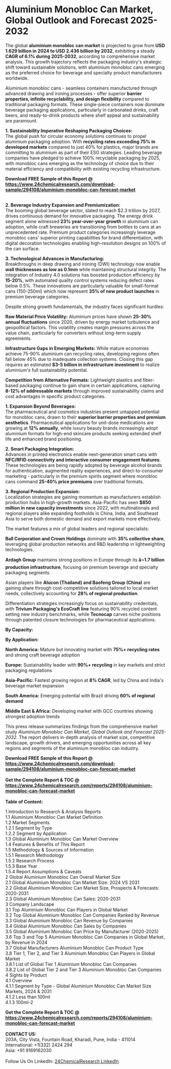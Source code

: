 <h1>Aluminium Monobloc Can Market, Global Outlook and Forecast 2025-2032</h1><p>The global <strong>aluminium monobloc can market</strong> is projected to grow from <strong>USD 1.629 billion in 2024 to USD 2.436 billion by 2032</strong>, exhibiting a steady <strong>CAGR of 6.1% during 2025-2032</strong>, according to comprehensive market analysis. This growth trajectory reflects the packaging industry's strategic shift toward sustainable solutions, with aluminium monobloc cans emerging as the preferred choice for beverage and specialty product manufacturers worldwide.</p><p>Aluminium monobloc cans - seamless containers manufactured through advanced drawing and ironing processes - offer superior <strong>barrier properties, infinite recyclability, and design flexibility</strong> compared to traditional packaging formats. These single-piece containers now dominate beverage packaging applications, particularly in carbonated drinks, craft beers, and ready-to-drink products where shelf appeal and sustainability are paramount.</p><p><strong>1. Sustainability Imperative Reshaping Packaging Choices:</strong><br>
The global push for circular economy solutions continues to propel aluminium packaging adoption. With <strong>recycling rates exceeding 75% in developed markets</strong> compared to just 40% for plastics, major brands are committing to aluminium as part of their ESG strategies. Leading beverage companies have pledged to achieve 100% recyclable packaging by 2025, with monobloc cans emerging as the technology of choice due to their material efficiency and compatibility with existing recycling infrastructure.</p><div><b>Download FREE Sample of this Report @ 
            <a href="https://www.24chemicalresearch.com/download-sample/294108/aluminium-monobloc-can-forecast-market">
            https://www.24chemicalresearch.com/download-sample/294108/aluminium-monobloc-can-forecast-market</a></b></div><br><p><strong>2. Beverage Industry Expansion and Premiumization:</strong><br>
The booming global beverage sector, slated to reach $2.3 trillion by 2027, drives continuous demand for innovative packaging. The energy drink segment alone witnessed <strong>23% year-over-year growth</strong> in aluminium can adoption, while craft breweries are transitioning from bottles to cans at an unprecedented rate. Premium product categories increasingly leverage monobloc cans' superior printing capabilities for brand differentiation, with digital decoration technologies enabling high-resolution designs on 100% of the can surface.</p><p><strong>3. Technological Advances in Manufacturing:</strong><br>
Breakthroughs in deep drawing and ironing (DWI) technology now enable <strong>wall thicknesses as low as 0.1mm</strong> while maintaining structural integrity. The integration of Industry 4.0 solutions has boosted production efficiency by <strong>15-20%</strong>, with automated quality control systems reducing defect rates below 0.5%. These innovations are particularly valuable for small-format cans (150-250ml) which now represent <strong>35% of new product launches</strong> in premium beverage categories.</p><p>Despite strong growth fundamentals, the industry faces significant hurdles:</p><p><strong>Raw Material Price Volatility:</strong> Aluminium prices have shown <strong>25-30% annual fluctuations</strong> since 2020, driven by energy market turbulence and geopolitical factors. This volatility creates margin pressures across the value chain, particularly for converters without long-term supply agreements.</p><p><strong>Infrastructure Gaps in Emerging Markets:</strong> While mature economies achieve 75-90% aluminium can recycling rates, developing regions often fall below 45% due to inadequate collection systems. Closing this gap requires an estimated <strong>$3-5 billion in infrastructure investment</strong> to realize aluminium's full sustainability potential.</p><p><strong>Competition from Alternative Formats:</strong> Lightweight plastics and fiber-based packaging continue to gain share in certain applications, capturing <strong>8-12% of addressable markets</strong> through improved sustainability claims and cost advantages in specific product categories.</p><p><strong>1. Expansion Beyond Beverages:</strong><br>
The pharmaceutical and cosmetics industries present untapped potential for monobloc cans, drawn to their <strong>superior barrier properties and premium aesthetics</strong>. Pharmaceutical applications for unit-dose medications are growing at <strong>12% annually</strong>, while luxury beauty brands increasingly adopt aluminium formats for high-end skincare products seeking extended shelf life and enhanced brand positioning.</p><p><strong>2. Smart Packaging Integration:</strong><br>
Advances in printed electronics enable next-generation smart cans with <strong>NFC/RFID connectivity and interactive consumer engagement features</strong>. These technologies are being rapidly adopted by beverage alcohol brands for authentication, augmented reality experiences, and direct-to-consumer marketing - particularly in the premium spirits segment where monobloc cans command <strong>25-40% price premiums</strong> over traditional formats.</p><p><strong>3. Regional Production Expansion:</strong><br>
Localization strategies are gaining momentum as manufacturers establish production hubs in high-growth markets. Asia-Pacific has seen <strong>$850 million in new capacity investments</strong> since 2022, with multinationals and regional players alike expanding footholds in China, India, and Southeast Asia to serve both domestic demand and export markets more effectively.</p><p>The market features a mix of global leaders and regional specialists:</p><p><strong>Ball Corporation and Crown Holdings</strong> dominate with <strong>35% collective share</strong>, leveraging global production networks and R&amp;D leadership in lightweighting technologies.</p><p><strong>Ardagh Group</strong> maintains strong positions in Europe through its <strong>â¬1.7 billion production infrastructure</strong>, focusing on premium beverage and specialty packaging segments.</p><p>Asian players like <strong>Alucon (Thailand) and Baofeng Group (China)</strong> are gaining share through cost-competitive solutions tailored to local market needs, collectively accounting for <strong>28% of regional production</strong>.</p><p>Differentiation strategies increasingly focus on sustainability credentials, with <strong>Trivium Packaging's EcoCraft line</strong> featuring 90% recycled content setting new industry benchmarks, while <strong>Tecnocap</strong> carves niche positions through patented closure technologies for pharmaceutical applications.</p><p><strong>By Capacity:</strong></p><p><strong>By Application:</strong></p><p><strong>North America:</strong> Mature but innovating market with <strong>75%+ recycling rates</strong> and strong craft beverage adoption</p><p><strong>Europe:</strong> Sustainability leader with <strong>90%+ recycling</strong> in key markets and strict packaging regulations</p><p><strong>Asia-Pacific:</strong> Fastest growing region at <strong>8% CAGR</strong>, led by China and India's beverage market expansion</p><p><strong>South America:</strong> Emerging potential with Brazil driving <strong>60% of regional demand</strong></p><p><strong>Middle East &amp; Africa:</strong> Developing market with GCC countries showing strongest adoption trends</p><p>This press release summarizes findings from the comprehensive market study <em>Aluminium Monobloc Can Market, Global Outlook and Forecast 2025-2032</em>. The report delivers in-depth analysis of market size, competitive landscape, growth drivers, and emerging opportunities across all key regions and segments of the aluminium monobloc can industry.</p><div><b>Download FREE Sample of this Report @ 
            <a href="https://www.24chemicalresearch.com/download-sample/294108/aluminium-monobloc-can-forecast-market">
            https://www.24chemicalresearch.com/download-sample/294108/aluminium-monobloc-can-forecast-market</a></b></div><br><div><b>Get the Complete Report & TOC @ 
            <a href="https://www.24chemicalresearch.com/reports/294108/aluminium-monobloc-can-forecast-market">
            https://www.24chemicalresearch.com/reports/294108/aluminium-monobloc-can-forecast-market</a></b></div><br>
            <b>Table of Content:</b><p>1 Introduction to Research & Analysis Reports<br />
 1.1 Aluminium Monobloc Can Market Definition<br />
 1.2 Market Segments<br />
 1.2.1 Segment by Type<br />
 1.2.2 Segment by Application<br />
 1.3 Global Aluminium Monobloc Can Market Overview<br />
 1.4 Features & Benefits of This Report<br />
 1.5 Methodology & Sources of Information<br />
 1.5.1 Research Methodology<br />
 1.5.2 Research Process<br />
 1.5.3 Base Year<br />
 1.5.4 Report Assumptions & Caveats<br />
2 Global Aluminium Monobloc Can Overall Market Size<br />
 2.1 Global Aluminium Monobloc Can Market Size: 2024 VS 2031<br />
 2.2 Global Aluminium Monobloc Can Market Size, Prospects & Forecasts: 2020-2031<br />
 2.3 Global Aluminium Monobloc Can Sales: 2020-2031<br />
3 Company Landscape<br />
 3.1 Top Aluminium Monobloc Can Players in Global Market<br />
 3.2 Top Global Aluminium Monobloc Can Companies Ranked by Revenue<br />
 3.3 Global Aluminium Monobloc Can Revenue by Companies<br />
 3.4 Global Aluminium Monobloc Can Sales by Companies<br />
 3.5 Global Aluminium Monobloc Can Price by Manufacturer (2020-2025)<br />
 3.6 Top 3 and Top 5 Aluminium Monobloc Can Companies in Global Market, by Revenue in 2024<br />
 3.7 Global Manufacturers Aluminium Monobloc Can Product Type<br />
 3.8 Tier 1, Tier 2, and Tier 3 Aluminium Monobloc Can Players in Global Market<br />
 3.8.1 List of Global Tier 1 Aluminium Monobloc Can Companies<br />
 3.8.2 List of Global Tier 2 and Tier 3 Aluminium Monobloc Can Companies<br />
4 Sights by Product<br />
 4.1 Overview<br />
 4.1.1 Segment by Type - Global Aluminium Monobloc Can Market Size Markets, 2024 & 2031<br />
 4.1.2 Less than 100ml<br />
 4.1.3 100ml-2</p><div><b>Get the Complete Report & TOC @ 
            <a href="https://www.24chemicalresearch.com/reports/294108/aluminium-monobloc-can-forecast-market">
            https://www.24chemicalresearch.com/reports/294108/aluminium-monobloc-can-forecast-market</a></b></div><br><b>CONTACT US:</b><br>
            203A, City Vista, Fountain Road, Kharadi, Pune, India - 411014<br>
            International: +1(332) 2424 294<br>
            Asia: +91 9169162030 <br><br>
            Follow Us On LinkedIn: <a href="https://www.linkedin.com/company/24chemicalresearch/">24ChemicalResearch LinkedIn</a>